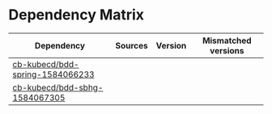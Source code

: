 # Dependency Matrix

Dependency | Sources | Version | Mismatched versions
---------- | ------- | ------- | -------------------
[cb-kubecd/bdd-spring-1584066233](https://github.com/cb-kubecd/bdd-spring-1584066233.git) |  | []() | 
[cb-kubecd/bdd-sbhg-1584067305](https://github.com/cb-kubecd/bdd-sbhg-1584067305.git) |  | []() | 
